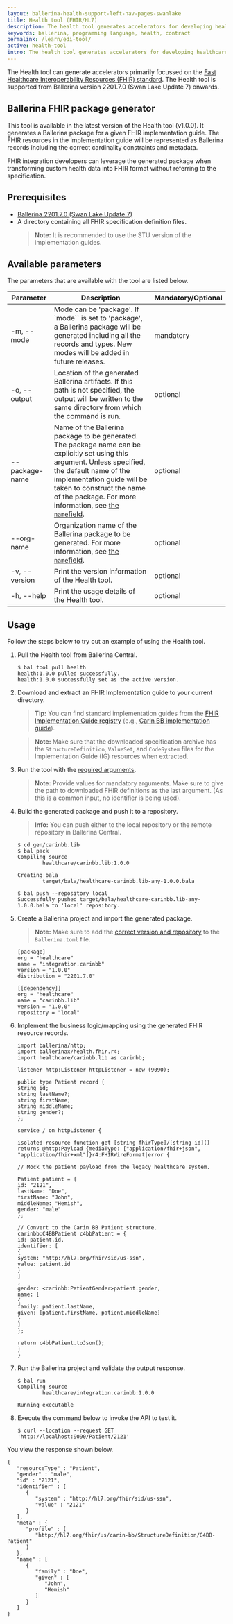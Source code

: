 ```yaml
---
layout: ballerina-health-support-left-nav-pages-swanlake
title: Health tool (FHIR/HL7)
description: The health tool generates accelerators for developing healthcare integrations in Ballerina.
keywords: ballerina, programming language, health, contract
permalink: /learn/edi-tool/
active: health-tool
intro: The health tool generates accelerators for developing healthcare integrations in Ballerina.
---
```


The Health tool can generate accelerators primarily focussed on the [Fast Healthcare Interoperability Resources (FHIR) standard](https://www.hl7.org/fhir/overview.html). The Health tool is supported from Ballerina version 2201.7.0 (Swan Lake Update 7) onwards.

## Ballerina FHIR package generator

This tool is available in the latest version of the Health tool (v1.0.0). It generates a Ballerina package for a given FHIR implementation guide. The FHIR resources in the implementation guide will be represented as Ballerina records including the correct cardinality constraints and metadata.

FHIR integration developers can leverage the generated package when transforming custom health data into FHIR format without referring to the specification.

## Prerequisites

- [Ballerina 2201.7.0 (Swan Lake Update 7)](https://ballerina.io/downloads/)
- A directory containing all FHIR specification definition files.
    >**Note:** It is recommended to use the STU version of the implementation guides.

## Available parameters

The parameters that are available with the tool are listed below.

| Parameter      | Description                                                                                                                                                                                                                                                                                                                                                                     | Mandatory/Optional |
|----------------|---------------------------------------------------------------------------------------------------------------------------------------------------------------------------------------------------------------------------------------------------------------------------------------------------------------------------------------------------------------------------------|--------------------|
| -m, --mode     | Mode can be 'package'. If `mode`` is set to 'package', a Ballerina package will be generated including all the records and types. New modes will be added in future releases.                                                                                                                                                                                                      | mandatory          |
| -o, --output   | Location of the generated Ballerina artifacts. If this path is not specified, the output will be written to the same directory from which the command is run.                                                                                                                                                                                                                   | optional           |
| --package-name | Name of the Ballerina package to be generated. The package name can be explicitly set using this argument. Unless specified, the default name of the implementation guide will be taken to construct the name of the package. For more information, see <a href="https://ballerina.io/learn/package-references/#the-name-field" target="_blank">the <code>name</code>field</a>. | optional           |
| --org-name     | Organization name of the Ballerina package to be generated. For more information, see <a href="https://ballerina.io/learn/package-references/#the-org-field" target="_blank"> the <code>name</code>field</a>.                                                                                                                                                                   | optional           |
| -v, --version  | Print the version information of the Health tool.                                                                                                                                                                                                                                                                                                                               | optional           |
| -h, --help     | Print the usage details of the Health tool.                                                                                                                                                                                                                                                                                                                                     | optional           |

## Usage

Follow the steps below to try out an example of using the Health tool.

1. Pull the Health tool from Ballerina Central.

    ```
    $ bal tool pull health
    health:1.0.0 pulled successfully.
    health:1.0.0 successfully set as the active version.
    ```

2. Download and extract an FHIR Implementation guide to your current directory.

    >**Tip:** You can find standard implementation guides from the [FHIR Implementation Guide registry](http://fhir.org/guides/registry/) (e.g., [Carin BB implementation guide](http://hl7.org/fhir/us/carin-bb/STU2/definitions.json.zip)).

    >**Note:** Make sure that the downloaded specification archive has the `StructureDefinition`, `ValueSet`, and `CodeSystem` files for the Implementation Guide (IG) resources when extracted.

3. Run the tool with the [required arguments](#available-parameters).

    >**Note:** Provide values for mandatory arguments. Make sure to give the path to downloaded FHIR definitions as the last argument. (As this is a common input, no identifier is being used).

4. Build the generated package and push it to a repository.

    >**Info:** You can push either to the local repository or the remote repository in Ballerina Central.

    ```
    $ cd gen/carinbb.lib
    $ bal pack
    Compiling source
            healthcare/carinbb.lib:1.0.0

    Creating bala
            target/bala/healthcare-carinbb.lib-any-1.0.0.bala
    ```

    ```
    $ bal push --repository local
    Successfully pushed target/bala/healthcare-carinbb.lib-any-1.0.0.bala to 'local' repository.
    ```

5. Create a Ballerina project and import the generated package. 

    >**Note:** Make sure to add the [correct version and repository](https://github.com/isuruh15/carinbb_sample) to the `Ballerina.toml` file.

    ```
    [package]
    org = "healthcare"
    name = "integration.carinbb"
    version = "1.0.0"
    distribution = "2201.7.0"

    [[dependency]]
    org = "healthcare"
    name = "carinbb.lib"
    version = "1.0.0"
    repository = "local"
    ```

6. Implement the business logic/mapping using the generated FHIR resource records.

    ```ballerina
    import ballerina/http;
    import ballerinax/health.fhir.r4;
    import healthcare/carinbb.lib as carinbb;

    listener http:Listener httpListener = new (9090);

    public type Patient record {
    string id;
    string lastName?;
    string firstName;
    string middleName;
    string gender?;
    };

    service / on httpListener {

    isolated resource function get [string fhirType]/[string id]() returns @http:Payload {mediaType: ["application/fhir+json", "application/fhir+xml"]}r4:FHIRWireFormat|error {

    // Mock the patient payload from the legacy healthcare system.

    Patient patient = {
    id: "2121",
    lastName: "Doe",
    firstName: "John",
    middleName: "Hemish",
    gender: "male"
    };

    // Convert to the Carin BB Patient structure.
    carinbb:C4BBPatient c4bbPatient = {
    id: patient.id,
    identifier: [
    {
    system: "http://hl7.org/fhir/sid/us-ssn",
    value: patient.id
    }
    ]
    ,
    gender: <carinbb:PatientGender>patient.gender,
    name: [
    {
    family: patient.lastName,
    given: [patient.firstName, patient.middleName]
    }
    ]
    };

    return c4bbPatient.toJson();
    }
    }
    ```

7. Run the Ballerina project and validate the output response.

    ```
    $ bal run
    Compiling source
            healthcare/integration.carinbb:1.0.0

    Running executable
    ```

8. Execute the command below to invoke the API to test it.

    ```
    $ curl --location --request GET 'http://localhost:9090/Patient/2121'
    ```

You view the response shown below.

```
{
   "resourceType" : "Patient",
   "gender" : "male",
   "id" : "2121",
   "identifier" : [
      {
         "system" : "http://hl7.org/fhir/sid/us-ssn",
         "value" : "2121"
      }
   ],
   "meta" : {
      "profile" : [
         "http://hl7.org/fhir/us/carin-bb/StructureDefinition/C4BB-Patient"
      ]
   },
   "name" : [
      {
         "family" : "Doe",
         "given" : [
            "John",
            "Hemish"
         ]
      }
   ]
}
```
